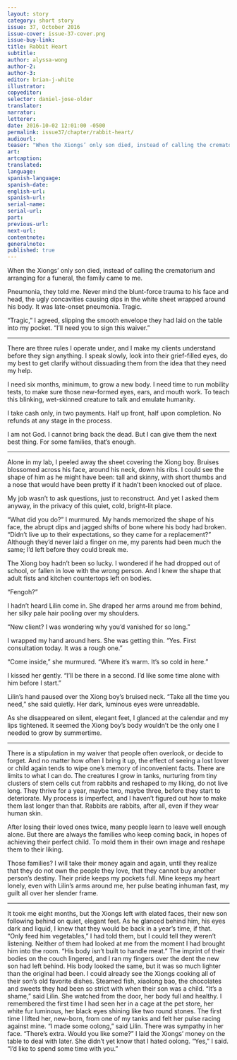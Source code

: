 ```yaml
---
layout: story
category: short story
issue: 37, October 2016
issue-cover: issue-37-cover.png
issue-buy-link:
title: Rabbit Heart
subtitle:
author: alyssa-wong
author-2:
author-3:
editor: brian-j-white
illustrator:
copyeditor:
selector: daniel-jose-older
translator:
narrator:
letterer:
date: 2016-10-02 12:01:00 -0500
permalink: issue37/chapter/rabbit-heart/
audiourl:
teaser: "When the Xiongs’ only son died, instead of calling the crematorium and arranging for a funeral, the family came to me."
art:
artcaption:
translated:
language:
spanish-language:
spanish-date:
english-url:
spanish-url:
serial-name:
serial-url:
part:
previous-url:
next-url:
contentnote:
generalnote:
published: true
---
```


When the Xiongs’ only son died, instead of calling the crematorium and arranging for a funeral, the family came to me.

Pneumonia, they told me. Never mind the blunt-force trauma to his face and head, the ugly concavities causing dips in the white sheet wrapped around his body. It was late-onset pneumonia. Tragic.

“Tragic,” I agreed, slipping the smooth envelope they had laid on the table into my pocket. “I’ll need you to sign this waiver.”

----

There are three rules I operate under, and I make my clients understand before they sign anything. I speak slowly, look into their grief-filled eyes, do my best to get clarify without dissuading them from the idea that they need my help.

I need six months, minimum, to grow a new body. I need time to run mobility tests, to make sure those new-formed eyes, ears, and mouth work. To teach this blinking, wet-skinned creature to talk and emulate humanity.

I take cash only, in two payments. Half up front, half upon completion. No refunds at any stage in the process.

I am not God. I cannot bring back the dead. But I can give them the next best thing. For some families, that’s enough.

----

Alone in my lab, I peeled away the sheet covering the Xiong boy. Bruises blossomed across his face, around his neck, down his ribs. I could see the shape of him as he might have been: tall and skinny, with short thumbs and a nose that would have been pretty if it hadn’t been knocked out of place.

My job wasn’t to ask questions, just to reconstruct. And yet I asked them anyway, in the privacy of this quiet, cold, bright-lit place.

“What did you do?” I murmured. My hands memorized the shape of his face, the abrupt dips and jagged shifts of bone where his body had broken. “Didn’t live up to their expectations, so they came for a replacement?” Although they’d never laid a finger on me, my parents had been much the same; I’d left before they could break me.

The Xiong boy hadn’t been so lucky. I wondered if he had dropped out of school, or fallen in love with the wrong person. And I knew the shape that adult fists and kitchen countertops left on bodies.

“Fengoh?”

I hadn’t heard Lilin come in. She draped her arms around me from behind, her silky pale hair pooling over my shoulders.

“New client? I was wondering why you’d vanished for so long.”

I wrapped my hand around hers. She was getting thin. “Yes. First consultation today. It was a rough one.”

“Come inside,” she murmured. “Where it’s warm. It’s so cold in here.”

I kissed her gently. “I’ll be there in a second. I’d like some time alone with him before I start.”

Lilin’s hand paused over the Xiong boy’s bruised neck. “Take all the time you need,” she said quietly. Her dark, luminous eyes were unreadable.

As she disappeared on silent, elegant feet, I glanced at the calendar and my lips tightened. It seemed the Xiong boy’s body wouldn’t be the only one I needed to grow by summertime.

----

There is a stipulation in my waiver that people often overlook, or decide to forget. And no matter how often I bring it up, the effect of seeing a lost lover or child again tends to wipe one’s memory of inconvenient facts.
There are limits to what I can do. The creatures I grow in tanks, nurturing from tiny clusters of stem cells cut from rabbits and reshaped to my liking, do not live long. They thrive for a year, maybe two, maybe three, before they start to deteriorate. My process is imperfect, and I haven’t figured out how to make them last longer than that. Rabbits are rabbits, after all, even if they wear human skin.

After losing their loved ones twice, many people learn to leave well enough alone. But there are always the families who keep coming back, in hopes of achieving their perfect child. To mold them in their own image and reshape them to their liking.

Those families? I will take their money again and again, until they realize that they do not own the people they love, that they cannot buy another person’s destiny.
Their pride keeps my pockets full. Mine keeps my heart lonely, even with Lilin’s arms around me, her pulse beating inhuman fast, my guilt all over her slender frame.

----

It took me eight months, but the Xiongs left with elated faces, their new son following behind on quiet, elegant feet. As he glanced behind him, his eyes dark and liquid, I knew that they would be back in a year’s time, if that.
“Only feed him vegetables,” I had told them, but I could tell they weren’t listening. Neither of them had looked at me from the moment I had brought him into the room. “His body isn’t built to handle meat.”
The imprint of their bodies on the couch lingered, and I ran my fingers over the dent the new son had left behind. His body looked the same, but it was so much lighter than the original had been. I could already see the Xiongs cooking all of their son’s old favorite dishes. Steamed fish, xiaolong bao, the chocolates and sweets they had been so strict with when their son was a child.
“It’s a shame,” said Lilin. She watched from the door, her body full and healthy. I remembered the first time I had seen her in a cage at the pet store, her white fur luminous, her black eyes shining like two round stones. The first time I lifted her, new-born, from one of my tanks and felt her pulse racing against mine.
“I made some oolong,” said Lilin. There was sympathy in her face. “There’s extra. Would you like some?”
I laid the Xiongs’ money on the table to deal with later. She didn’t yet know that I hated oolong. “Yes,” I said. “I’d like to spend some time with you.”
